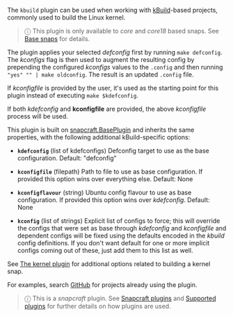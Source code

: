 The `kbuild` plugin can be used when working with [kBuild](http://trac.netlabs.org/kbuild/wiki/kBuild)-based projects, commonly used to build the Linux kernel.

> ⓘ This plugin is only available to _core_ and _core18_ based snaps. See [Base snaps](/t/base-snaps/11198) for details.

The plugin applies your selected *defconfig* first by running `make defconfig`. The *kconfigs* flag is then used to augment the resulting config by prepending the configured *kconfigs* values to the `.config` and then running `"yes" "" | make oldconfig`. The result is an updated `.config` file.

If *kconfigfile* is provided by the user, it's used as the starting point for this plugin instead of executing `make $kdefconfig`.

If both *kdefconfig* and **kconfigfile** are provided, the above *kconfigfile* process will be used.

This plugin is built on [snapcraft.BasePlugin](/t/snapcraft-plugin-api/5124) and inherits the same properties, with the following additional kBuild-specific options:

- **`kdefconfig`** (list of kdefconfigs)
     Defconfig target to use as the base configuration. 
     Default: "defconfig"

- **`kconfigfile`** (filepath)
     Path to file to use as base configuration. If provided this option wins over everything else. 
     Default: None

- **`kconfigflavour`** (string)
     Ubuntu config flavour to use as base configuration. If provided this option wins over *kdefconfig*. 
     Default: None

- **`kconfig`** (list of strings)
     Explicit list of configs to force; this will override the configs that were set as base through *kdefconfig* and *kconfigfile* and dependent configs will be fixed using the defaults encoded in the *kbuild* config definitions. If you don't want default for one or more implicit configs coming out of these, just add them to this list as well.

See [The kernel plugin](/t/the-kernel-plugin/8642) for additional options related to building a kernel snap.

For examples, search [GitHub](https://github.com/search?q=path%3Asnapcraft.yaml+%22plugin%3A+kbuild%22&type=Code) for projects already using the plugin.

> ⓘ  This is a *snapcraft* plugin. See [Snapcraft plugins](/t/snapcraft-plugins/4284) and [Supported plugins](/t/supported-plugins/8080) for further details on how plugins are used.